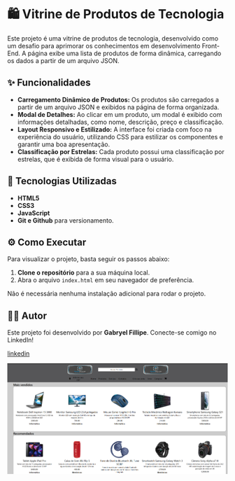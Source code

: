 ﻿# 🛍️ Vitrine de Produtos de Tecnologia

Este projeto é uma vitrine de produtos de tecnologia, desenvolvido como um desafio para aprimorar os conhecimentos em desenvolvimento Front-End. A página exibe uma lista de produtos de forma dinâmica, carregando os dados a partir de um arquivo JSON.

## ✨ Funcionalidades

  - **Carregamento Dinâmico de Produtos:** Os produtos são carregados a partir de um arquivo JSON e exibidos na página de forma organizada.
  - **Modal de Detalhes:** Ao clicar em um produto, um modal é exibido com informações detalhadas, como nome, descrição, preço e classificação.
  - **Layout Responsivo e Estilizado:** A interface foi criada com foco na experiência do usuário, utilizando CSS para estilizar os componentes e garantir uma boa apresentação.
  - **Classificação por Estrelas:** Cada produto possui uma classificação por estrelas, que é exibida de forma visual para o usuário.

## 🚀 Tecnologias Utilizadas

  - **HTML5**
  - **CSS3**
  - **JavaScript**
  - **Git e Github** para versionamento.

## ⚙️ Como Executar

Para visualizar o projeto, basta seguir os passos abaixo:

1.  **Clone o repositório** para a sua máquina local.
2.  Abra o arquivo `index.html` em seu navegador de preferência.

Não é necessária nenhuma instalação adicional para rodar o projeto.

## 👨‍💻 Autor

Este projeto foi desenvolvido por **Gabryel Fillipe**. Conecte-se comigo no LinkedIn\!

[linkedin](https://www.linkedin.com/in/gabryel-fillipe/)

![](./img/produtos.png)